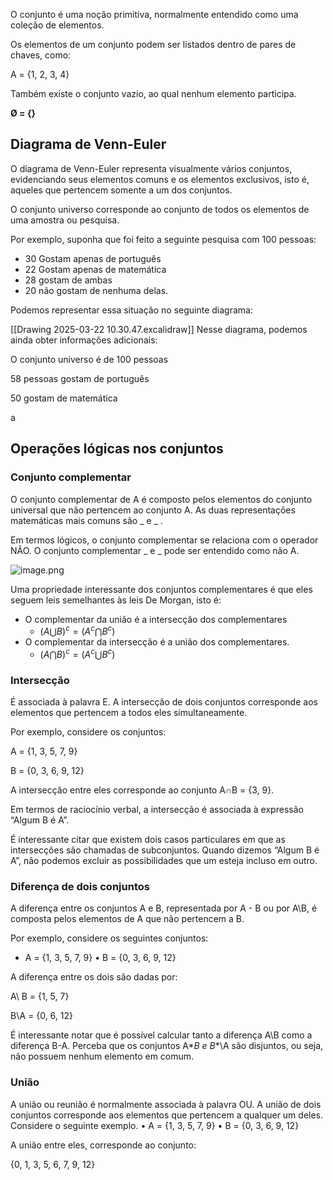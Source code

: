 O conjunto é uma noção primitiva, normalmente entendido como uma coleção de elementos.

Os elementos de um conjunto podem ser listados dentro de pares de chaves, como:

A = {1, 2, 3, 4}

Também existe o conjunto vazio, ao qual nenhum elemento participa.

**Ø = {}**

## Diagrama de Venn-Euler

O diagrama de Venn-Euler representa visualmente vários conjuntos, evidenciando seus elementos comuns e os elementos exclusivos, isto é, aqueles que pertencem somente a um dos conjuntos.

O conjunto universo corresponde ao conjunto de todos os elementos de uma amostra ou pesquisa.

Por exemplo, suponha que foi feito a seguinte pesquisa com 100 pessoas:

- 30 Gostam apenas de português
- 22 Gostam apenas de matemática
- 28 gostam de ambas
- 20 não gostam de nenhuma delas.

Podemos representar essa situação no seguinte diagrama:


[[Drawing 2025-03-22 10.30.47.excalidraw]]
Nesse diagrama, podemos ainda obter informações adicionais:

O conjunto universo é de 100 pessoas

58 pessoas gostam de português

50 gostam de matemática

a

## Operações lógicas nos conjuntos

### Conjunto complementar

O conjunto complementar de A é composto pelos elementos do conjunto universal que não pertencem ao conjunto A. As duas representações matemáticas mais comuns são _ e _ .

Em termos lógicos, o conjunto complementar se relaciona com o operador NÃO. O conjunto complementar _ e _ pode ser entendido como não A.

![image.png](https://prod-files-secure.s3.us-west-2.amazonaws.com/cea04e11-3959-4830-8c67-ff55a70e997f/d4c4a9c3-0936-45eb-b3c3-cedcde45d413/image.png)

Uma propriedade interessante dos conjuntos complementares é que eles seguem leis semelhantes às leis De Morgan, isto é:

- O complementar da união é a intersecção dos complementares
    - $(A ⋃ B)^c = (A^c ⋂ B^c)$
- O complementar da intersecção é a união dos complementares.
    - $(A ⋂ B)^c = (A^c⋃B^c)$

### Intersecção

É associada à palavra E. A intersecção de dois conjuntos corresponde aos elementos que pertencem a todos eles simultaneamente.

Por exemplo, considere os conjuntos:

A = {1, 3, 5, 7, 9}

B = {0, 3, 6, 9, 12}

A intersecção entre eles corresponde ao conjunto A∩B = {3, 9}.

Em termos de raciocínio verbal, a intersecção é associada à expressão “Algum B é A”.

É interessante citar que existem dois casos particulares em que as intersecções são chamadas de subconjuntos. Quando dizemos “Algum B é A”, não podemos excluir as possibilidades que um esteja incluso em outro.

### Diferença de dois conjuntos

A diferença entre os conjuntos A e B, representada por A - B ou por A\B, é composta pelos elementos de A que não pertencem a B.

Por exemplo, considere os seguintes conjuntos:

- A = {1, 3, 5, 7, 9} • B = {0, 3, 6, 9, 12}

A diferença entre os dois são dadas por:

A\ B = {1, 5, 7}

B\A = {0, 6, 12}

É interessante notar que é possível calcular tanto a diferença A\B como a diferença B-A. Perceba que os conjuntos A\**B e B**\A são disjuntos, ou seja, não possuem nenhum elemento em comum.

### União

A união ou reunião é normalmente associada à palavra OU. A união de dois conjuntos corresponde aos elementos que pertencem a qualquer um deles. Considere o seguinte exemplo. • A = {1, 3, 5, 7, 9} • B = {0, 3, 6, 9, 12}

A união entre eles, corresponde ao conjunto:

{0, 1, 3, 5, 6, 7, 9, 12}